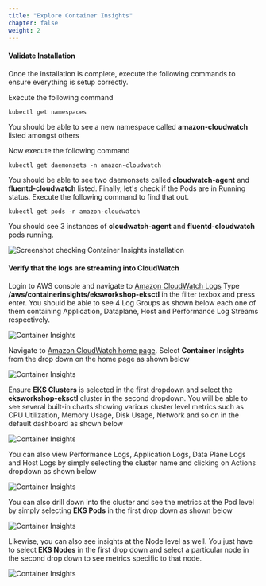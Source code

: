 ```yaml
---
title: "Explore Container Insights"
chapter: false
weight: 2
---
```

#### Validate Installation

Once the installation is complete, execute the following commands to ensure everything is setup correctly.

Execute the following command

```
kubectl get namespaces
```

You should be able to see a new namespace called **amazon-cloudwatch** listed amongst others

Now execute the following command

```
kubectl get daemonsets -n amazon-cloudwatch
```

You should be able to see two daemonsets called **cloudwatch-agent** and **fluentd-cloudwatch** listed.
Finally, let's check if the Pods are in Running status. Execute the following command to find that out.

```
kubectl get pods -n amazon-cloudwatch
```
    
You should see 3 instances of **cloudwatch-agent** and **fluentd-cloudwatch** pods running.

![Screenshot checking Container Insights installation](/images/ContainerInsights9.png) 

#### Verify that the logs are streaming into CloudWatch
Login to AWS console and navigate to [Amazon CloudWatch Logs](https://console.aws.amazon.com/cloudwatch/home#logs:)
Type **/aws/containerinsights/eksworkshop-eksctl** in the filter texbox and press enter. You should be able to see 4 Log Groups as shown below each one of them containing Application, Dataplane, Host and Performance Log Streams respectively.

![Container Insights](/images/ContainerInsights6.png)

Navigate to [Amazon CloudWatch home page](https://console.aws.amazon.com/cloudwatch). Select **Container Insights** from the drop down on the home page as shown below

![Container Insights](/images/ContainerInsights1.png)

Ensure **EKS Clusters** is selected in the first dropdown and select the **eksworkshop-eksctl** cluster in the second dropdown. You will be able to see several built-in charts showing various cluster level metrics such as CPU Utilization, Memory Usage, Disk Usage, Network and so on in the default dashboard as shown below

![Container Insights](/images/ContainerInsights2.png)

You can also view Performance Logs, Application Logs, Data Plane Logs and Host Logs by simply selecting the cluster name and clicking on Actions dropdown as shown below

![Container Insights](/images/ContainerInsights3.png)

You can also drill down into the cluster and see the metrics at the Pod level by simply selecting **EKS Pods** in the first drop down as shown below

![Container Insights](/images/ContainerInsights5.png)

Likewise, you can also see insights at the Node level as well. You just have to select **EKS Nodes** in the first drop down and select a particular node in the second drop down to see metrics specific to that node.

![Container Insights](/images/ContainerInsights11.png)

